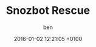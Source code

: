 ---
layout: page
status: publish
published: true
title: "Snozbot Rescue"
author: ben
date: '2016-01-02 12:21:05 +0100'
---